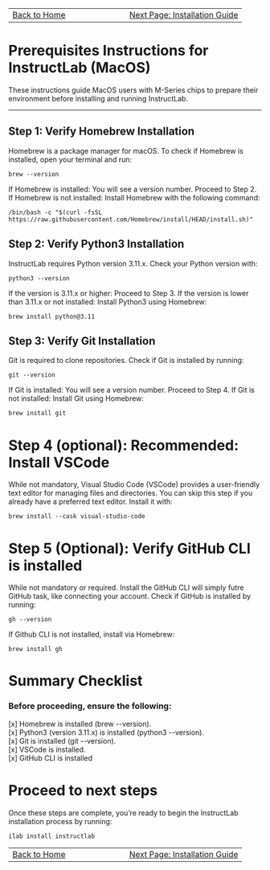 <table style="border: none; width: 100%;">
  <tr>
    <td style="text-align: left; width: 50%;">
      <a href="https://justinxhale.github.io/instructlabdocs/">Back to Home</a>
    </td>
    <td style="text-align: right; width: 50%;">
      <a href="https://justinxhale.github.io/instructlabdocs/install.html">Next Page: Installation Guide</a>
    </td>
  </tr>
</table>

# Prerequisites Instructions for InstructLab (MacOS)

These instructions guide MacOS users with M-Series chips to prepare their environment before installing and running InstructLab. 

---

## Step 1: Verify Homebrew Installation

Homebrew is a package manager for macOS. To check if Homebrew is installed, open your terminal and run:

```
brew --version
```

If Homebrew is installed: You will see a version number. Proceed to Step 2.
If Homebrew is not installed: Install Homebrew with the following command:

```
/bin/bash -c "$(curl -fsSL https://raw.githubusercontent.com/Homebrew/install/HEAD/install.sh)"
```

## Step 2: Verify Python3 Installation
InstructLab requires Python version 3.11.x. Check your Python version with:

```
python3 --version
```

If the version is 3.11.x or higher: Proceed to Step 3.
If the version is lower than 3.11.x or not installed: Install Python3 using Homebrew:

```
brew install python@3.11
```

## Step 3: Verify Git Installation
Git is required to clone repositories. Check if Git is installed by running:

```
git --version
```
If Git is installed: You will see a version number. Proceed to Step 4.
If Git is not installed: Install Git using Homebrew:

```
brew install git
```

# Step 4 (optional): Recommended: Install VSCode
While not mandatory, Visual Studio Code (VSCode) provides a user-friendly text editor for managing files and directories. You can skip this step if you already have a preferred text editor.
Install it with:

```
brew install --cask visual-studio-code
```

# Step 5 (Optional): Verify GitHub CLI is installed
While not mandatory or required. Install the GitHub CLI will simply futre GitHub task, like connecting your account. Check if GitHub is installed by running:

```
gh --version
```

If Github CLI is not installed, install via Homebrew:

```
brew install gh
```

# Summary Checklist
### Before proceeding, ensure the following:

[x] Homebrew is installed (brew --version). <br>
[x] Python3 (version 3.11.x) is installed (python3 --version). <br>
[x] Git is installed (git --version). <br>
[x] VSCode is installed. <br>
[x] GitHub CLI is installed <br>

# Proceed to next steps

Once these steps are complete, you’re ready to begin the InstructLab installation process by running:

```
ilab install instructlab
```

<table style="border: none; width: 100%;">
  <tr>
    <td style="text-align: left; width: 50%;">
      <a href="https://justinxhale.github.io/instructlabdocs/">Back to Home</a>
    </td>
    <td style="text-align: right; width: 50%;">
      <a href="https://justinxhale.github.io/instructlabdocs/install.html">Next Page: Installation Guide</a>
    </td>
  </tr>
</table>